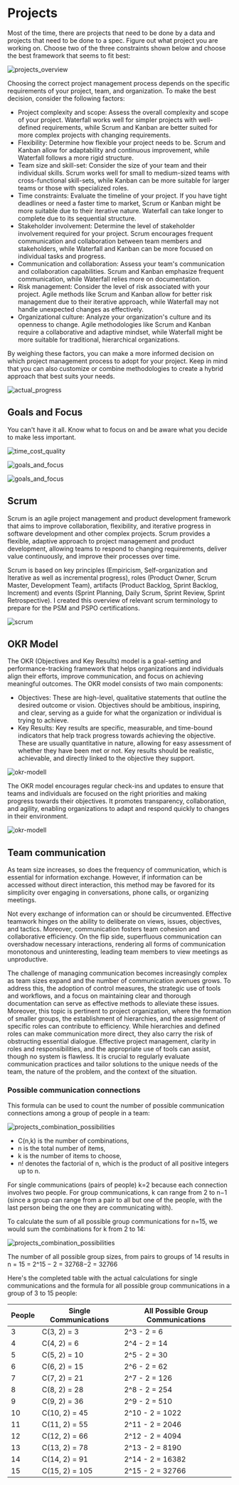 # Projects

Most of the time, there are projects that need to be done by a data and projects that need to be done to a spec. Figure out what project you are working on. Choose two of the three constraints shown below and choose the best framework that seems to fit best:

![projects_overview](_projects_overview.drawio.svg)

Choosing the correct project management process depends on the specific requirements of your project, team, and organization. To make the best decision, consider the following factors:

- Project complexity and scope: Assess the overall complexity and scope of your project. Waterfall works well for simpler projects with well-defined requirements, while Scrum and Kanban are better suited for more complex projects with changing requirements.
- Flexibility: Determine how flexible your project needs to be. Scrum and Kanban allow for adaptability and continuous improvement, while Waterfall follows a more rigid structure.
- Team size and skill-set: Consider the size of your team and their individual skills. Scrum works well for small to medium-sized teams with cross-functional skill-sets, while Kanban can be more suitable for larger teams or those with specialized roles.
- Time constraints: Evaluate the timeline of your project. If you have tight deadlines or need a faster time to market, Scrum or Kanban might be more suitable due to their iterative nature. Waterfall can take longer to complete due to its sequential structure.
- Stakeholder involvement: Determine the level of stakeholder involvement required for your project. Scrum encourages frequent communication and collaboration between team members and stakeholders, while Waterfall and Kanban can be more focused on individual tasks and progress.
- Communication and collaboration: Assess your team's communication and collaboration capabilities. Scrum and Kanban emphasize frequent communication, while Waterfall relies more on documentation.
- Risk management: Consider the level of risk associated with your project. Agile methods like Scrum and Kanban allow for better risk management due to their iterative approach, while Waterfall may not handle unexpected changes as effectively.
- Organizational culture: Analyze your organization's culture and its openness to change. Agile methodologies like Scrum and Kanban require a collaborative and adaptive mindset, while Waterfall might be more suitable for traditional, hierarchical organizations.

By weighing these factors, you can make a more informed decision on which project management process to adopt for your project. Keep in mind that you can also customize or combine methodologies to create a hybrid approach that best suits your needs.

![actual_progress](_projects_actual_progress.png)

## Goals and Focus

You can't have it all. Know what to focus on and be aware what you decide to make less important.

![time_cost_quality](_projects_time_cost_quality.drawio.svg)

![goals_and_focus](_projects_goals_and_focus1.jpg)

![goals_and_focus](_projects_goals_and_focus2.jpg)

## Scrum

Scrum is an agile project management and product development framework that aims to improve collaboration, flexibility, and iterative progress in software development and other complex projects. Scrum provides a flexible, adaptive approach to project management and product development, allowing teams to respond to changing requirements, deliver value continuously, and improve their processes over time.

Scrum is based on key principles (Empiricism, Self-organization and Iterative as well as incremental progress), roles (Product Owner, Scrum Master, Development Team), artifacts (Product Backlog, Sprint Backlog, Increment) and events (Sprint Planning, Daily Scrum, Sprint Review, Sprint Retrospective). I created this overview of relevant scrum terminology to prepare for the PSM and PSPO certifications.

![scrum](_projects_scrum.drawio.svg)

## OKR Model

The OKR (Objectives and Key Results) model is a goal-setting and performance-tracking framework that helps organizations and individuals align their efforts, improve communication, and focus on achieving meaningful outcomes. The OKR model consists of two main components:

- Objectives: These are high-level, qualitative statements that outline the desired outcome or vision. Objectives should be ambitious, inspiring, and clear, serving as a guide for what the organization or individual is trying to achieve.
- Key Results: Key results are specific, measurable, and time-bound indicators that help track progress towards achieving the objective. These are usually quantitative in nature, allowing for easy assessment of whether they have been met or not. Key results should be realistic, achievable, and directly linked to the objective they support.

![okr-modell](_projects_OKR.jpg)

The OKR model encourages regular check-ins and updates to ensure that teams and individuals are focused on the right priorities and making progress towards their objectives. It promotes transparency, collaboration, and agility, enabling organizations to adapt and respond quickly to changes in their environment.

![okr-modell](_projects_okr-model.jpg)

## Team communication

As team size increases, so does the frequency of communication, which is essential for information exchange. However, if information can be accessed without direct interaction, this method may be favored for its simplicity over engaging in conversations, phone calls, or organizing meetings.

Not every exchange of information can or should be circumvented. Effective teamwork hinges on the ability to deliberate on views, issues, objectives, and tactics. Moreover, communication fosters team cohesion and collaborative efficiency. On the flip side, superfluous communication can overshadow necessary interactions, rendering all forms of communication monotonous and uninteresting, leading team members to view meetings as unproductive.

The challenge of managing communication becomes increasingly complex as team sizes expand and the number of communication avenues grows. To address this, the adoption of control measures, the strategic use of tools and workflows, and a focus on maintaining clear and thorough documentation can serve as effective methods to alleviate these issues. Moreover, this topic is pertinent to project organization, where the formation of smaller groups, the establishment of hierarchies, and the assignment of specific roles can contribute to efficiency. While hierarchies and defined roles can make communication more direct, they also carry the risk of obstructing essential dialogue. Effective project management, clarity in roles and responsibilities, and the appropriate use of tools can assist, though no system is flawless. It is crucial to regularly evaluate communication practices and tailor solutions to the unique needs of the team, the nature of the problem, and the context of the situation.

### Possible communication connections

This formula can be used to count the number of possible communication connections among a group of people in a team:

![projects_combination_possibilities](_projects_combination_possibilities1.jpg)

- C(n,k) is the number of combinations,
- n is the total number of items,
- k is the number of items to choose,
- n! denotes the factorial of n, which is the product of all positive integers up to n.

For single communications (pairs of people) k=2 because each connection involves two people. For group communications, k can range from 2 to n−1 (since a group can range from a pair to all but one of the people, with the last person being the one they are communicating with).

To calculate the sum of all possible group communications for n=15, we would sum the combinations for k from 2 to 14:

![projects_combination_possibilities](_projects_combination_possibilities2.jpg)

The number of all possible group sizes, from pairs to groups of 14 results in n = 15 = 2^15 − 2 = 32768−2 = 32766

Here's the completed table with the actual calculations for single communications and the formula for all possible group communications in a group of 3 to 15 people:

| People | Single Communications | All Possible Group Communications |
|--------|-----------------------|-----------------------------------|
| 3      | C(3, 2) = 3           | 2^3 - 2 = 6                       |
| 4      | C(4, 2) = 6           | 2^4 - 2 = 14                      |
| 5      | C(5, 2) = 10          | 2^5 - 2 = 30                      |
| 6      | C(6, 2) = 15          | 2^6 - 2 = 62                      |
| 7      | C(7, 2) = 21          | 2^7 - 2 = 126                     |
| 8      | C(8, 2) = 28          | 2^8 - 2 = 254                     |
| 9      | C(9, 2) = 36          | 2^9 - 2 = 510                     |
| 10     | C(10, 2) = 45         | 2^10 - 2 = 1022                   |
| 11     | C(11, 2) = 55         | 2^11 - 2 = 2046                   |
| 12     | C(12, 2) = 66         | 2^12 - 2 = 4094                   |
| 13     | C(13, 2) = 78         | 2^13 - 2 = 8190                   |
| 14     | C(14, 2) = 91         | 2^14 - 2 = 16382                  |
| 15     | C(15, 2) = 105        | 2^15 - 2 = 32766                  |
